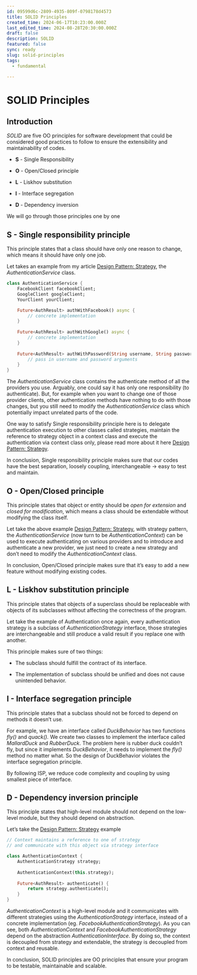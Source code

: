 ```yaml
---
id: 09599d6c-2809-4935-809f-0798178d4573
title: SOLID Principles
created_time: 2024-06-17T10:23:00.000Z
last_edited_time: 2024-08-28T20:30:00.000Z
draft: false
description: SOLID
featured: false
sync: ready
slug: solid-principles
tags:
  - fundamental

---
```


# SOLID Principles

## Introduction

*SOLID* are five OO principles for software development that could be considered good practices to follow to ensure the extensibility and maintainability of codes.

*   **S** - Single Responsibility

*   **O** - Open/Closed principle

*   **L** - Liskhov substitution

*   **I** - Interface segregation

*   **D** - Dependency inversion

We will go through those principles one by one

## S - Single responsibility principle

This principle states that a class should have only one reason to change, which means it should have only one job.

Let takes an example from my article [Design Pattern: Strategy](https://www.notion.so/6c20eb1592f444b9829fb6e5cea049d8), the *AuthenticationService* class.

```dart
class AuthenticationService {
	FacebookClient facebookClient;
	GoogleClient googleClient;
	YourClient yourClient;

	Future<AuthResult> authWithFacebook() async {
		// concrete implementation
	}
	
	Future<AuthResult> authWithGoogle() async {
		// concrete implementation
	}
	
	Future<AuthResult> authWithPassword(String username, String password) async {
		// pass in username and password arguments
	}
}
```

The *AuthenticationService* class contains the authenticate method of all the providers you use. Arguably, one could say it has only one responsibility (to authenticate). But, for example when you want to change one of those provider clients, other authentication methods have nothing to do with those changes, but you still need to modify the *AuthenticationService* class which potentially impact unrelated parts of the code.

One way to satisfy Single responsibility principle here is to delegate authentication execution to other classes called strategies, maintain the reference to strategy object in a context class and execute the authentication via context class only, please read more about it here [Design Pattern: Strategy](https://www.notion.so/6c20eb1592f444b9829fb6e5cea049d8).

In conclusion, Single responsibility principle makes sure that our codes have the best separation, loosely coupling, interchangeable → easy to test and maintain.

## O - Open/Closed principle

This principle states that object or entity should be *open for extension* and *closed for modification*, which means a class should be extendable without modifying the class itself.

Let take the above example [Design Pattern: Strategy](https://www.notion.so/6c20eb1592f444b9829fb6e5cea049d8), with strategy pattern, the *AuthenticationService* (now turn to be *AuthenticationContext*) can be used to execute authenticating on various providers and to introduce and authenticate a new provider, we just need to create a new strategy and don’t need to modify the *AuthenticationContext* class.

In conclusion, Open/Closed principle makes sure that it’s easy to add a new feature without modifying existing codes.

## L - Liskhov substitution principle

This principle states that objects of a superclass should be replaceable with objects of its subclasses without affecting the correctness of the program.

Let take the example of Authentication once again, every authentication strategy is a subclass of *AuthenticationStrategy* interface, those strategies are interchangeable and still produce a valid result if you replace one with another.

This principle makes sure of two things:

*   The subclass should fulfill the contract of its interface.

*   The implementation of subclass should be unified and does not cause unintended behavior.

## I - Interface segregation principle

This principle states that a subclass should not be forced to depend on methods it doesn’t use.

For example, we have an interface called *DuckBehavior* has two functions *fly()* and *quack().* We create two classes to implement the interface called *MallardDuck* and *RubberDuck*. The problem here is rubber duck couldn’t fly, but since it implements *DuckBehavior*, it needs to implement the *fly()* method no matter what. So the design of DuckBehavior violates the interface segregation principle.

By following ISP, we reduce code complexity and coupling by using smallest piece of interface.

## D - Dependency inversion principle

This principle states that high-level module should not depend on the low-level module, but they should depend on abstraction.

Let’s take the [Design Pattern: Strategy](https://www.notion.so/6c20eb1592f444b9829fb6e5cea049d8) example

```dart
// Context maintains a reference to one of strategy
// and communicate with this object via strategy interface

class AuthenticationContext {
	AuthenticationStrategy strategy;
	
	AuthenticationContext(this.strategy);
	
	Future<AuthResult> authenticate() {
		return strategy.authenticate();
	}
}
```

*AuthenticationContext* is a high-level module and it communicates with different strategies using the *AuthenticationStrategy* interface, instead of a concrete implementation (eg. *FacebookAuthenticationStrategy*). As you can see, both *AuthenticationContext* and *FacebookAuthenticationStrategy* depend on the abstraction *AuthenticationInterface*. By doing so, the context is decoupled from strategy and extendable, the strategy is decoupled from context and reusable.

In conclusion, SOLID principles are OO principles that ensure your program to be testable, maintainable and scalable.

